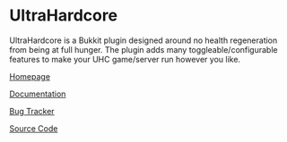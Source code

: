 UltraHardcore
=============

UltraHardcore is a Bukkit plugin designed around no health regeneration from being at full hunger.
The plugin adds many toggleable/configurable features to make your UHC game/server run however you like.

[Homepage](http://dev.bukkit.org/bukkit-plugins/ultrahardcore/)

[Documentation](http://wiki.publicuhc.com/display/UHC/UltraHardcore)

[Bug Tracker](http://jira.publicuhc.com/browse/UHC/)

[Source Code](http://stash.publicuhc.com/projects/UHC/repos/uhc/browse)
